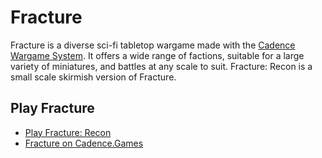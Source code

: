 # Fracture

Fracture is a diverse sci-fi tabletop wargame made with the [Cadence Wargame System](https://cadence.games). It offers a wide range of factions, suitable for a large variety of miniatures, and battles at any scale to suit. Fracture: Recon is a small scale skirmish version of Fracture.

## Play Fracture

- [Play Fracture: Recon](https://github.com/open-source-tabletop/fracture/blob/main/fracture-recon/fracture-recon.md)
- [Fracture on Cadence.Games](https://cadence.games/fracture/)